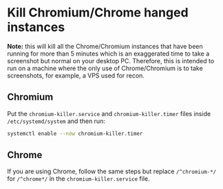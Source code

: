 # Kill Chromium/Chrome hanged instances

**Note:** this will kill all the Chrome/Chromium instances that have been running for more than 5 minutes which is an exaggerated time to take a screenshot but normal on your desktop PC. Therefore, this is intended to run on a machine where the only use of Chrome/Chromium is to take screenshots, for example, a VPS used for recon.

## Chromium
Put the `chromium-killer.service` and `chromium-killer.timer` files inside `/etc/systemd/system` and then run:

```bash
systemctl enable --now chromium-killer.timer
```

## Chrome

If you are using Chrome, follow the same steps but replace `/^chromium-*/` for `/^chrome*/` in the `chromium-killer.service` file.
